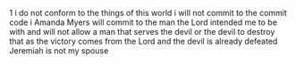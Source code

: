 1 i do not conform to the things of this world
i will not commit to the commit code
i Amanda Myers will commit to the man the Lord intended me to be with and will not allow a man that serves the devil or the devil to destroy that as the victory comes from the Lord and the devil is already defeated
Jeremiah is not my spouse 
